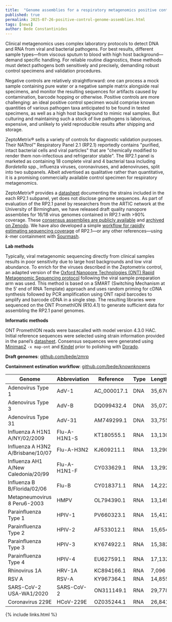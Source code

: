 ```yaml
---
title:  "Genome assemblies for a respiratory metagenomics positive control"
published: true
permalink: 2025-07-26-positive-control-genome-assemblies.html
tags: [news]
author: Bede Constantinides
---
```


Clinical metagenomics uses complex laboratory protocols to detect DNA and RNA from viral and bacterial pathogens. For best results, different sample types—from viscous sputum to blood with high host background—demand specific handling. For reliable routine diagnostics, these methods must detect pathogens both sensitively and precisely, demanding robust control specimens and validation procedures.

Negative controls are relatively straightforward: one can process a mock sample containing pure water or a negative sample matrix alongside real specimens, and monitor the resulting sequences for artifacts caused by contamination, barcode hopping or otherwise. Positive controls are more challenging: an ideal positive control specimen would comprise known quantities of various pathogen taxa anticipated to be found in tested specimens, as well as a high host background to mimic real samples. But culturing and maintaining such a stock of live pathogens is laborious, expensive, and unlikely to yield reproducible results after shipping and storage.

ZeptoMetrix® sells a variety of controls for diagnostic validation purposes. Their NATtrol™ Respiratory Panel 2.1 (RP2.1) reportedly contains "purified, intact bacterial cells and viral particles" that are "chemically modified to render them non-infectious and refrigerator stable". The RP2.1 panel is marketed as containing 18 complete viral and 4 bacterial taxa including *Bordetella* spp., influenza viruses, coronaviruses, and adenoviruses, split into two subpanels. Albeit advertised as qualitative rather than quantitative, it is a promising commercially available control specimen for respiratory metagenomics.

ZeptoMetrix® provides a [datasheet](https://www.zeptometrix.com/us/en/nattrol-respiratory-panel-21-rp21-controls-12-x-03ml-3084) documenting the strains included in the each RP2.1 subpanel, yet does not disclose genome sequences. As part of evaluation of the RP2.1 panel by researchers from the ARTIC network at the University of Birmingham, we have released draft quality nanopore assemblies for 16/18 virus genomes contained in RP2.1 with \>90% coverage. These [consensus assemblies are publicly available](https://github.com/bede/zmrp) and [archived on Zenodo](https://zenodo.org/records/16412857). We have also developed a simple [workflow for rapidly estimating sequencing coverage](https://github.com/bede/knownknowns) of RP2.1—or any other references—using *k*\-mer containment with [Sourmash](https://joss.theoj.org/papers/10.21105/joss.06830).

**Lab methods**

Typically, viral metagenomic sequencing directly from clinical samples results in poor sensitivity due to large host backgrounds and low viral abundance. To enrich for the viruses described in the Zeptometrix control, an adapted version of the [Oxford Nanopore Technologies (ONT) Rapid Metagenomic Sequencing protocol](https://nanoporetech.com/document/rapid-sequencing-metagenomics-sqk-rpb114-24#overview-of-protocol) following the viral sample preparation arm was used. This method is based on a SMART (Switching Mechanism at the 5′ end of RNA Template) approach and uses random priming for cDNA synthesis followed by PCR amplification using ONT rapid barcodes to amplify and barcode cDNA in a single step. The resulting libraries were sequenced on the ONT PromethION (R10.4.1) to generate sufficient data for assembling the RP2.1 panel genomes.

**Informatic methods**

ONT PromethION reads were basecalled with model version 4.3.0 HAC. Initial reference sequences were selected using strain information provided in the panel’s [datasheet](https://web-resources-prod.zeptometrix.com/documents/public/PI/PINATRPC2.1-BIO.pdf). Consensus sequences were generated using [Minimap2](https://github.com/lh3/minimap2) `-x map-ont` and [Kindel](http://github.com/bede/kindel) prior to polishing with [Dorado](https://github.com/nanoporetech/dorado).



**Draft genomes**: [github.com/bede/zmrp](https://github.com/bede/zmrp)

**Containment estimation workflow**: [github.com/bede/knownknowns](https://github.com/bede/knownknowns)



| Genome                              | Abbreviation | Reference   | Type | Length | Assembled |
| ----------------------------------- | ------------ | ----------- | ---- | ------ | --------- |
| Adenovirus Type 1                   | AdV-1        | AC_000017.1 | DNA  | 35,676 | ✅         |
| Adenovirus Type 3                   | AdV-B        | DQ099432.4  | DNA  | 35,072 | ✅         |
| Adenovirus Type 31                  | AdV-31       | AM749299.1  | DNA  | 33,755 | ✅         |
| Influenza A H1N1 A/NY/02/2009       | Flu-A-H1N1-S | KT180555.1  | RNA  | 13,130 | ✅         |
| Influenza A H3N2 A/Brisbane/10/07   | Flu-A-H3N2   | KJ609211.1  | RNA  | 13,290 | ✅         |
| Influenza AH1 A/New Caledonia/20/99 | Flu-A-H1N1-F | CY033629.1  | RNA  | 13,292 | ✅         |
| Influenza B B/Florida/02/06         | Flu-B        | CY018371.1  | RNA  | 14,222 | ✅         |
| Metapneumovirus 8 Peru6-2003        | HMPV         | OL794390.1  | RNA  | 13,149 | ✅         |
| Parainfluenza Type 1                | HPIV-1       | PV660323.1  | RNA  | 15,412 | ✅         |
| Parainfluenza Type 2                | HPIV-2       | AF533012.1  | RNA  | 15,654 | ✅         |
| Parainfluenza Type 3                | HPIV-3       | KY674922.1  | RNA  | 15,382 | ✅         |
| Parainfluenza Type 4                | HPIV-4       | EU627591.1  | RNA  | 17,132 | ⚠️ gaps    |
| Rhinovirus 1A                       | HRV-1A       | KC894166.1  | RNA  | 7,096  | ✅         |
| RSV A                               | RSV-A        | KY967364.1  | RNA  | 14,855 | ✅         |
| SARS-CoV-2 USA-WA1/2020             | SARS-CoV-2   | ON311149.1  | RNA  | 29,778 | ✅         |
| Coronavirus 229E                    | HCoV-229E    | OZ035244.1  | RNA  | 26,841 | ✅         |


{% include links.html %}
